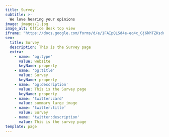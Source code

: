 ```yaml
---
title: Survey
subtitle: >-
  We love hearing your opinions
image: images/1.jpg
image_alt: Office desk top view
iframe: "https://docs.google.com/forms/d/e/1FAIpQLSd4e-eq4c_Gj6khTZKsdoQDULyjdf5iSqDjmCYNf4YqvP2okQ/viewform?embedded=true"
seo:
  title: Survey
  description: This is the Survey page
  extra:
    - name: 'og:type'
      value: website
      keyName: property
    - name: 'og:title'
      value: Survey
      keyName: property
    - name: 'og:description'
      value: This is the Survey page
      keyName: property
    - name: 'twitter:card'
      value: summary_large_image
    - name: 'twitter:title'
      value: Survey
    - name: 'twitter:description'
      value: This is the survey page
template: page
---
```

